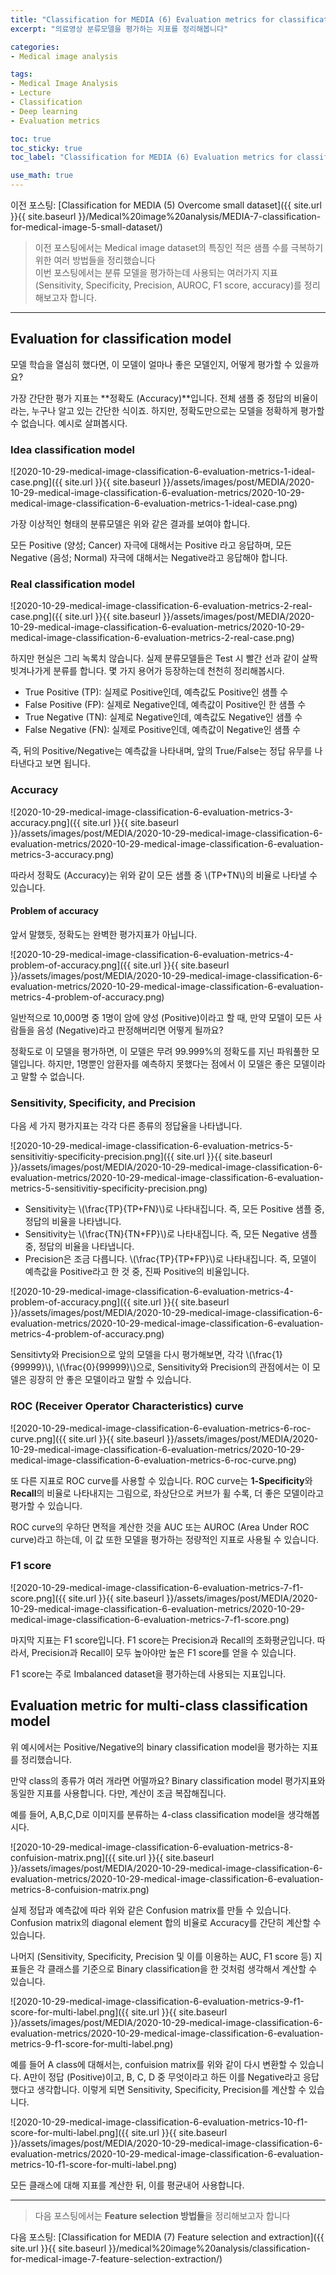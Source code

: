 ```yaml
---
title: "Classification for MEDIA (6) Evaluation metrics for classification (분류모델 평가 지표)"
excerpt: "의료영상 분류모델을 평가하는 지표를 정리해봅니다"

categories:
- Medical image analysis

tags:
- Medical Image Analysis
- Lecture
- Classification
- Deep learning
- Evaluation metrics

toc: true
toc_sticky: true
toc_label: "Classification for MEDIA (6) Evaluation metrics for classification"

use_math: true
---
```


이전 포스팅: [Classification for MEDIA (5) Overcome small dataset]({{ site.url }}{{ site.baseurl }}/Medical%20image%20analysis/MEDIA-7-classification-for-medical-image-5-small-dataset/)

> 이전 포스팅에서는 Medical image dataset의 특징인 적은 샘플 수를 극복하기 위한 여러 방법들을 정리했습니다  
> 이번 포스팅에서는 분류 모델을 평가하는데 사용되는 여러가지 지표 (Sensitivity, Specificity, Precision, AUROC, F1 score, accuracy)를 정리해보고자 합니다.

---

## Evaluation for classification model

모델 학습을 열심히 했다면, 이 모델이 얼마나 좋은 모델인지, 어떻게 평가할 수 있을까요?

가장 간단한 평가 지표는 **정확도 (Accuracy)**입니다. 전체 샘플 중 정답의 비율이라는, 누구나 알고 있는 간단한 식이죠. 하지만, 정확도만으로는 모델을 정확하게 평가할 수 없습니다. 예시로 살펴봅시다.

### Idea classification model

![2020-10-29-medical-image-classification-6-evaluation-metrics-1-ideal-case.png]({{ site.url }}{{ site.baseurl }}/assets/images/post/MEDIA/2020-10-29-medical-image-classification-6-evaluation-metrics/2020-10-29-medical-image-classification-6-evaluation-metrics-1-ideal-case.png)

가장 이상적인 형태의 분류모델은 위와 같은 결과를 보여야 합니다.

모든 Positive (양성; Cancer) 자극에 대해서는 Positive 라고 응답하며, 모든 Negative (음성; Normal) 자극에 대해서는 Negative라고 응답해야 합니다.

### Real classification model

![2020-10-29-medical-image-classification-6-evaluation-metrics-2-real-case.png]({{ site.url }}{{ site.baseurl }}/assets/images/post/MEDIA/2020-10-29-medical-image-classification-6-evaluation-metrics/2020-10-29-medical-image-classification-6-evaluation-metrics-2-real-case.png)

하지만 현실은 그리 녹록치 않습니다. 실제 분류모델들은 Test 시 빨간 선과 같이 살짝 빗겨나가게 분류를 합니다. 몇 가지 용어가 등장하는데 천천히 정리해봅시다.

- True Positive (TP): 실제로 Positive인데, 예측값도 Positive인 샘플 수
- False Positive (FP): 실제로 Negative인데, 예측값이 Positive인 한 샘플 수
- True Negative (TN): 실제로 Negative인데, 예측값도 Negative인 샘플 수
- False Negative (FN): 실제로 Positive인데, 예측값이 Negative인 샘플 수

즉, 뒤의 Positive/Negative는 예측값을 나타내며, 앞의 True/False는 정답 유무를 나타낸다고 보면 됩니다.

### Accuracy

![2020-10-29-medical-image-classification-6-evaluation-metrics-3-accuracy.png]({{ site.url }}{{ site.baseurl }}/assets/images/post/MEDIA/2020-10-29-medical-image-classification-6-evaluation-metrics/2020-10-29-medical-image-classification-6-evaluation-metrics-3-accuracy.png)

따라서 정확도 (Accuracy)는 위와 같이 모든 샘플 중 \\(TP+TN\\)의 비율로 나타낼 수 있습니다.

#### Problem of accuracy

앞서 말했듯, 정확도는 완벽한 평가지표가 아닙니다.

![2020-10-29-medical-image-classification-6-evaluation-metrics-4-problem-of-accuracy.png]({{ site.url }}{{ site.baseurl }}/assets/images/post/MEDIA/2020-10-29-medical-image-classification-6-evaluation-metrics/2020-10-29-medical-image-classification-6-evaluation-metrics-4-problem-of-accuracy.png)

일반적으로 10,000명 중 1명이 암에 양성 (Positive)이라고 할 때, 만약 모델이 모든 사람들을 음성 (Negative)라고 판정해버리면 어떻게 될까요?

정확도로 이 모델을 평가하면, 이 모델은 무려 99.999%의 정확도를 지닌 파워풀한 모델입니다. 하지만, 1명뿐인 암환자를 예측하지 못했다는 점에서 이 모델은 좋은 모델이라고 말할 수 없습니다.

### Sensitivity, Specificity, and Precision

다음 세 가지 평가지표는 각각 다른 종류의 정답율을 나타냅니다.

![2020-10-29-medical-image-classification-6-evaluation-metrics-5-sensitivitiy-specificity-precision.png]({{ site.url }}{{ site.baseurl }}/assets/images/post/MEDIA/2020-10-29-medical-image-classification-6-evaluation-metrics/2020-10-29-medical-image-classification-6-evaluation-metrics-5-sensitivitiy-specificity-precision.png)

- Sensitivity는 \\(\frac{TP}{TP+FN}\\)로 나타내집니다. 즉, 모든 Positive 샘플 중, 정답의 비율을 나타냅니다.
- Sensitivity는 \\(\frac{TN}{TN+FP}\\)로 나타내집니다. 즉, 모든 Negative 샘플 중, 정답의 비율을 나타냅니다.
- Precision은 조금 다릅니다. \\(\frac{TP}{TP+FP}\\)로 나타내집니다. 즉, 모델이 예측값을 Positive라고 한 것 중, 진짜 Positive의 비율입니다.

![2020-10-29-medical-image-classification-6-evaluation-metrics-4-problem-of-accuracy.png]({{ site.url }}{{ site.baseurl }}/assets/images/post/MEDIA/2020-10-29-medical-image-classification-6-evaluation-metrics/2020-10-29-medical-image-classification-6-evaluation-metrics-4-problem-of-accuracy.png)

Sensitivty와 Precision으로 앞의 모델을 다시 평가해보면, 각각 \\(\frac{1}{99999}\\), \\(\frac{0}{99999}\\)으로, Sensitivity와 Precision의 관점에서는 이 모델은 굉장히 안 좋은 모델이라고 말할 수 있습니다.

### ROC (Receiver Operator Characteristics) curve

![2020-10-29-medical-image-classification-6-evaluation-metrics-6-roc-curve.png]({{ site.url }}{{ site.baseurl }}/assets/images/post/MEDIA/2020-10-29-medical-image-classification-6-evaluation-metrics/2020-10-29-medical-image-classification-6-evaluation-metrics-6-roc-curve.png)

또 다른 지표로 ROC curve를 사용할 수 있습니다. ROC curve는 **1-Specificity**와 **Recall**의 비율로 나타내지는 그림으로, 좌상단으로 커브가 휠 수록, 더 좋은 모델이라고 평가할 수 있습니다.

ROC curve의 우하단 면적을 계산한 것을 AUC 또는 AUROC (Area Under ROC curve)라고 하는데, 이 값 또한 모델을 평가하는 정량적인 지표로 사용될 수 있습니다.

### F1 score

![2020-10-29-medical-image-classification-6-evaluation-metrics-7-f1-score.png]({{ site.url }}{{ site.baseurl }}/assets/images/post/MEDIA/2020-10-29-medical-image-classification-6-evaluation-metrics/2020-10-29-medical-image-classification-6-evaluation-metrics-7-f1-score.png)

마지막 지표는 F1 score입니다. F1 score는 Precision과 Recall의 조화평균입니다. 따라서, Precision과 Recall이 모두 높아야만 높은 F1 score를 얻을 수 있습니다. 

F1 score는 주로 Imbalanced dataset을 평가하는데 사용되는 지표입니다.

## Evaluation metric for multi-class classification model

위 예시에서는 Positive/Negative의 binary classification model을 평가하는 지표를 정리했습니다.

만약 class의 종류가 여러 개라면 어떨까요? Binary classification model 평가지표와 동일한 지표를 사용합니다. 다만, 계산이 조금 복잡해집니다.

예를 들어, A,B,C,D로 이미지를 분류하는 4-class classification model을 생각해봅시다.

![2020-10-29-medical-image-classification-6-evaluation-metrics-8-confuision-matrix.png]({{ site.url }}{{ site.baseurl }}/assets/images/post/MEDIA/2020-10-29-medical-image-classification-6-evaluation-metrics/2020-10-29-medical-image-classification-6-evaluation-metrics-8-confuision-matrix.png)

실제 정답과 예측값에 따라 위와 같은 Confusion matrix를 만들 수 있습니다. Confusion matrix의 diagonal element 합의 비율로 Accuracy를 간단히 계산할 수 있습니다.

나머지 (Sensitivity, Specificity, Precision 및 이를 이용하는 AUC, F1 score 등) 지표들은 각 클래스를 기준으로 Binary classification을 한 것처럼 생각해서 계산할 수 있습니다.

![2020-10-29-medical-image-classification-6-evaluation-metrics-9-f1-score-for-multi-label.png]({{ site.url }}{{ site.baseurl }}/assets/images/post/MEDIA/2020-10-29-medical-image-classification-6-evaluation-metrics/2020-10-29-medical-image-classification-6-evaluation-metrics-9-f1-score-for-multi-label.png)

예를 들어 A class에 대해서는, confuision matrix를 위와 같이 다시 변환할 수 있습니다. A만이 정답 (Positive)이고, B, C, D 중 무엇이라고 하든 이를 Negative라고 응답했다고 생각합니다. 이렇게 되면 Sensitivity, Specificity, Precision를 계산할 수 있습니다.

![2020-10-29-medical-image-classification-6-evaluation-metrics-10-f1-score-for-multi-label.png]({{ site.url }}{{ site.baseurl }}/assets/images/post/MEDIA/2020-10-29-medical-image-classification-6-evaluation-metrics/2020-10-29-medical-image-classification-6-evaluation-metrics-10-f1-score-for-multi-label.png)

모든 클래스에 대해 지표를 계산한 뒤, 이를 평균내어 사용합니다.

---

> 다음 포스팅에서는 **Feature selection 방법들**을 정리해보고자 합니다

다음 포스팅: [Classification for MEDIA (7) Feature selection and extraction]({{ site.url }}{{ site.baseurl }}/medical%20image%20analysis/classification-for-medical-image-7-feature-selection-extraction/)
